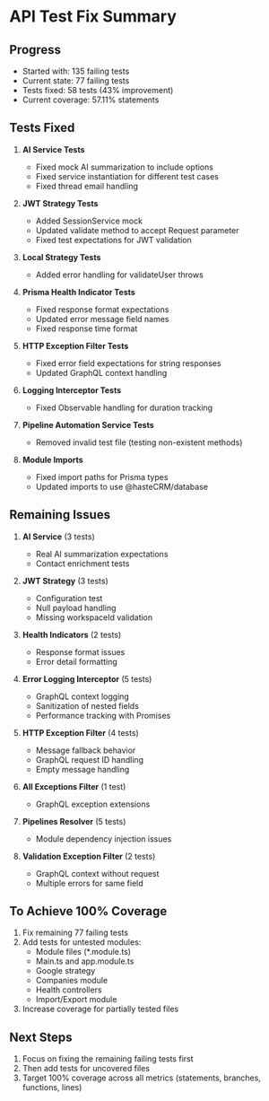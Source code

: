 # API Test Fix Summary

## Progress

- Started with: 135 failing tests
- Current state: 77 failing tests
- Tests fixed: 58 tests (43% improvement)
- Current coverage: 57.11% statements

## Tests Fixed

1. **AI Service Tests**

   - Fixed mock AI summarization to include options
   - Fixed service instantiation for different test cases
   - Fixed thread email handling

2. **JWT Strategy Tests**

   - Added SessionService mock
   - Updated validate method to accept Request parameter
   - Fixed test expectations for JWT validation

3. **Local Strategy Tests**

   - Added error handling for validateUser throws

4. **Prisma Health Indicator Tests**

   - Fixed response format expectations
   - Updated error message field names
   - Fixed response time format

5. **HTTP Exception Filter Tests**

   - Fixed error field expectations for string responses
   - Updated GraphQL context handling

6. **Logging Interceptor Tests**

   - Fixed Observable handling for duration tracking

7. **Pipeline Automation Service Tests**

   - Removed invalid test file (testing non-existent methods)

8. **Module Imports**
   - Fixed import paths for Prisma types
   - Updated imports to use @hasteCRM/database

## Remaining Issues

1. **AI Service** (3 tests)

   - Real AI summarization expectations
   - Contact enrichment tests

2. **JWT Strategy** (3 tests)

   - Configuration test
   - Null payload handling
   - Missing workspaceId validation

3. **Health Indicators** (2 tests)

   - Response format issues
   - Error detail formatting

4. **Error Logging Interceptor** (5 tests)

   - GraphQL context logging
   - Sanitization of nested fields
   - Performance tracking with Promises

5. **HTTP Exception Filter** (4 tests)

   - Message fallback behavior
   - GraphQL request ID handling
   - Empty message handling

6. **All Exceptions Filter** (1 test)

   - GraphQL exception extensions

7. **Pipelines Resolver** (5 tests)

   - Module dependency injection issues

8. **Validation Exception Filter** (2 tests)
   - GraphQL context without request
   - Multiple errors for same field

## To Achieve 100% Coverage

1. Fix remaining 77 failing tests
2. Add tests for untested modules:
   - Module files (\*.module.ts)
   - Main.ts and app.module.ts
   - Google strategy
   - Companies module
   - Health controllers
   - Import/Export module
3. Increase coverage for partially tested files

## Next Steps

1. Focus on fixing the remaining failing tests first
2. Then add tests for uncovered files
3. Target 100% coverage across all metrics (statements, branches, functions, lines)
